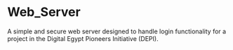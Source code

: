 # Web_Server
A simple and secure web server designed to handle login functionality for a project in the Digital Egypt Pioneers Initiative (DEPI).

